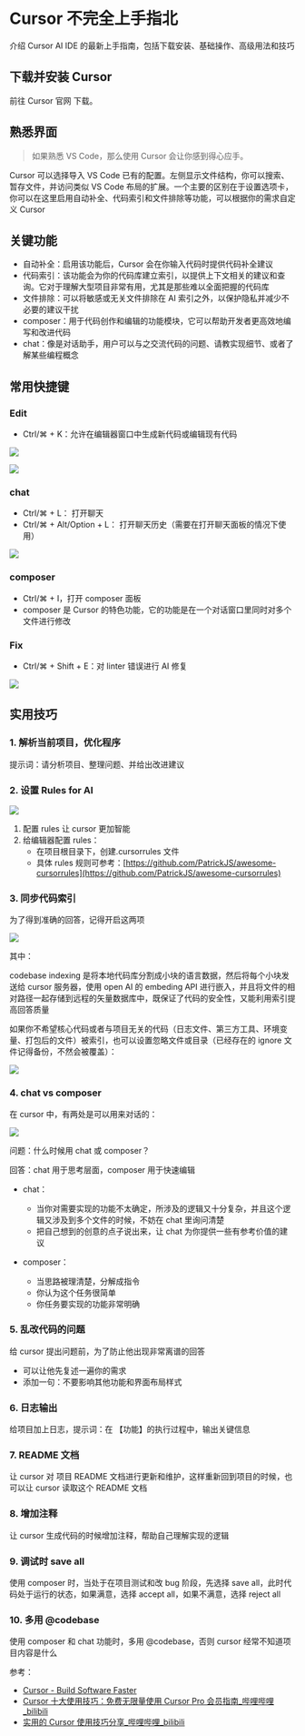 # Cursor 不完全上手指北

介绍 Cursor AI IDE 的最新上手指南，包括下载安装、基础操作、高级用法和技巧

## 下载并安装 Cursor

前往 Cursor 官网 下载。

## 熟悉界面

> 如果熟悉 VS Code，那么使用 Cursor 会让你感到得心应手。

Cursor 可以选择导入 VS Code 已有的配置。左侧显示文件结构，你可以搜索、暂存文件，并访问类似 VS Code 布局的扩展。一个主要的区别在于设置选项卡，你可以在这里启用自动补全、代码索引和文件排除等功能，可以根据你的需求自定义 Cursor

## 关键功能

- 自动补全：启用该功能后，Cursor 会在你输入代码时提供代码补全建议
- 代码索引：该功能会为你的代码库建立索引，以提供上下文相关的建议和查询。它对于理解大型项目非常有用，尤其是那些难以全面把握的代码库
- 文件排除：可以将敏感或无关文件排除在 AI 索引之外，以保护隐私并减少不必要的建议干扰
- composer：用于代码创作和编辑的功能模块，它可以帮助开发者更高效地编写和改进代码
- chat：像是对话助手，用户可以与之交流代码的问题、请教实现细节、或者了解某些编程概念

## 常用快捷键

### Edit

- Ctrl/⌘ + K：允许在编辑器窗口中生成新代码或编辑现有代码

![](https://codertzm.oss-cn-chengdu.aliyuncs.com/image.png)

![](<https://codertzm.oss-cn-chengdu.aliyuncs.com/image%20(1).png>)

### chat

- Ctrl/⌘ + L： 打开聊天
- Ctrl/⌘ + Alt/Option + L： 打开聊天历史（需要在打开聊天面板的情况下使用）

![](<https://codertzm.oss-cn-chengdu.aliyuncs.com/image%20(2).png>)

### composer

- Ctrl/⌘ + I，打开 composer 面板
- composer 是 Cursor 的特色功能，它的功能是在一个对话窗口里同时对多个文件进行修改

### Fix

- Ctrl/⌘ + Shift + E：对 linter 错误进行 AI 修复

![](<https://codertzm.oss-cn-chengdu.aliyuncs.com/image%20(3).png>)

## 实用技巧

### 1. 解析当前项目，优化程序

提示词：请分析项目、整理问题、并给出改进建议

### 2. 设置 Rules for AI

![](<https://codertzm.oss-cn-chengdu.aliyuncs.com/image%20(4).png>)

1. 配置 rules 让 cursor 更加智能
2. 给编辑器配置 rules：
   - 在项目根目录下，创建.cursorrules 文件
   - 具体 rules 规则可参考：[https://github.com/PatrickJS/awesome-cursorrules](https://github.com/PatrickJS/awesome-cursorrules)

### 3. 同步代码索引

为了得到准确的回答，记得开启这两项

![](<https://codertzm.oss-cn-chengdu.aliyuncs.com/image%20(5).png>)

其中：

codebase indexing 是将本地代码库分割成小块的语言数据，然后将每个小块发送给 cursor 服务器，使用 open AI 的 embeding API 进行嵌入，并且将文件的相对路径一起存储到远程的矢量数据库中，既保证了代码的安全性，又能利用索引提高回答质量

如果你不希望核心代码或者与项目无关的代码（日志文件、第三方工具、环境变量、打包后的文件）被索引，也可以设置忽略文件或目录（已经存在的 ignore 文件记得备份，不然会被覆盖）：

![](<https://codertzm.oss-cn-chengdu.aliyuncs.com/image%20(6).png>)

### 4. chat vs composer

在 cursor 中，有两处是可以用来对话的：

![](<https://codertzm.oss-cn-chengdu.aliyuncs.com/image%20(7).png>)

问题：什么时候用 chat 或 composer？

回答：chat 用于思考层面，composer 用于快速编辑

- chat：

  - 当你对需要实现的功能不太确定，所涉及的逻辑又十分复杂，并且这个逻辑又涉及到多个文件的时候，不妨在 chat 里询问清楚
  - 把自己想到的创意的点子说出来，让 chat 为你提供一些有参考价值的建议

- composer：

  - 当思路被理清楚，分解成指令
  - 你认为这个任务很简单
  - 你任务要实现的功能非常明确

### 5. 乱改代码的问题

给 cursor 提出问题前，为了防止他出现非常离谱的回答

- 可以让他先复述一遍你的需求
- 添加一句：不要影响其他功能和界面布局样式

### 6. 日志输出

给项目加上日志，提示词：在 【功能】的执行过程中，输出关键信息

### 7. README 文档

让 cursor 对 项目 README 文档进行更新和维护，这样重新回到项目的时候，也可以让 cursor 读取这个 README 文档

### 8. 增加注释

让 cursor 生成代码的时候增加注释，帮助自己理解实现的逻辑

### 9. 调试时 save all

使用 composer 时，当处于在项目测试和改 bug 阶段，先选择 save all，此时代码处于运行的状态，如果满意，选择 accept all，如果不满意，选择 reject all

### 10. 多用 @codebase

使用 composer 和 chat 功能时，多用 @codebase，否则 cursor 经常不知道项目内容是什么

参考：

- [Cursor - Build Software Faster](https://docs.cursor.com/get-started)
- [Cursor 十大使用技巧：免费无限量使用 Cursor Pro 会员指南\_哔哩哔哩\_bilibili](https://www.bilibili.com/video/BV1YAtReqEkH/?spm_id_from=333.337.search-card.all.click&vd_source=ec61df0d63e147463c27541f414a804d)
- [实用的 Cursor 使用技巧分享\_哔哩哔哩\_bilibili](https://www.bilibili.com/video/BV1RBm2YJEb9/?spm_id_from=333.337.search-card.all.click&vd_source=ec61df0d63e147463c27541f414a804d)
